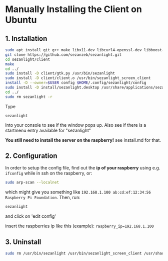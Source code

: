 # Manually Installing the Client on Ubuntu

## 1. Installation

```Bash
sudo apt install git g++ make libx11-dev libcurl4-openssl-dev libboost-dev
git clone https://github.com/sezanzeb/sezanlight.git
cd sezanlight/client
make
cd ../
sudo install -D client/gtk.py /usr/bin/sezanlight
sudo install -D client/client.o /usr/bin/sezanlight_screen_client
install -D --owner=$USER config $HOME/.config/sezanlight/config
sudo install -D install/sezanlight.desktop /usr/share/applications/sezanlight.desktop
cd ../
sudo rm sezanlight -r
```

Type

```
sezanlight
```

Into your console to see if the window pops up. Also see if there is a startmenu entry available for "sezanlight"

**You still need to install the server on the raspberry!** see install.md for that.

## 2. Configuration

In order to setup the config file, find out the **ip of your raspberry** using e.g. `ifconfig` while in ssh on the raspberry, or:

```Bash
sudo arp-scan --localnet
```

which might give you something like `192.168.1.100 ab:cd:ef:12:34:56 Raspberry Pi Foundation`. Then, run:

```Bash
sezanlight
```

and click on 'edit config'

insert the raspberries ip like this (example): `raspberry_ip=192.168.1.100`

## 3. Uninstall

```Bash
sudo rm /usr/bin/sezanlight /usr/bin/sezanlight_screen_client /usr/share/applications/sezanlight.desktop ~/.config/sezanlight -r
```